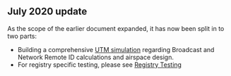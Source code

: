 ## July 2020 update

As the scope of the earlier document expanded, it has now been split in to two parts:
  - Building a comprehensive [UTM simulation](https://github.com/openskies-sh/airspace-design/blob/master/documents/whitepaper.md) regarding Broadcast and Network Remote ID calculations and airspace design.  
  - For registry specific testing, please see [Registry Testing](https://github.com/openskies-sh/aircraftregistry/blob/master/documents/comprehensive-registry-testing.md)